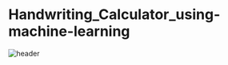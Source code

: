 # Handwriting_Calculator_using-machine-learning


![header](https://capsule-render.vercel.app/api?type=wave&color=auto&height=300&section=header&text=Handwriting%20calculator%20using%20machine%20learning&fontSize=90)
